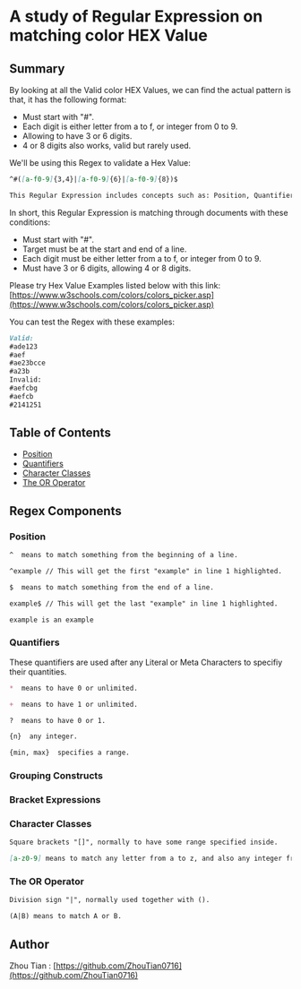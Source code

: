 # A study of Regular Expression on matching color HEX Value

## Summary

By looking at all the Valid color HEX Values, we can find the actual pattern is that, it has the following format:
* Must start with "#".
* Each digit is either letter from a to f, or integer from 0 to 9.
* Allowing to have 3 or 6 digits.
* 4 or 8 digits also works, valid but rarely used.

We'll be using this Regex to validate a Hex Value:
```md
^#([a-f0-9]{3,4}|[a-f0-9]{6}|[a-f0-9]{8})$

This Regular Expression includes concepts such as: Position, Quantifiers, Character Classes and The OR Operator. Please see seperate explaination for those concepts below.
```
In short, this Regular Expression is matching through documents with these conditions:
* Must start with "#".
* Target must be at the start and end of a line.
* Each digit must be either letter from a to f, or integer from 0 to 9.
* Must have 3 or 6 digits, allowing 4 or 8 digits.


Please try Hex Value Examples listed below with this link: [https://www.w3schools.com/colors/colors_picker.asp](https://www.w3schools.com/colors/colors_picker.asp)

You can test the Regex with these examples:
```md
Valid:
#ade123
#aef
#ae23bcce
#a23b
Invalid:
#aefcbg
#aefcb
#2141251
```
## Table of Contents
- [Position](#position)
- [Quantifiers](#quantifiers)
- [Character Classes](#character-classes)
- [The OR Operator](#the-or-operator)
## Regex Components
### Position

```md
^  means to match something from the beginning of a line.

^example // This will get the first "example" in line 1 highlighted.

$  means to match something from the end of a line.

example$ // This will get the last "example" in line 1 highlighted.
```
```md
example is an example
```
  
### Quantifiers
These quantifiers are used after any Literal or Meta Characters to specifiy their quantities.

```md
*  means to have 0 or unlimited.

+  means to have 1 or unlimited.

?  means to have 0 or 1.

{n}  any integer.

{min, max}  specifies a range.
```

### Grouping Constructs

### Bracket Expressions

### Character Classes
```md
Square brackets "[]", normally to have some range specified inside.

[a-z0-9] means to match any letter from a to z, and also any integer from 0 to 9.
```
### The OR Operator
```md
Division sign "|", normally used together with ().

(A|B) means to match A or B.
```
## Author

Zhou Tian : [https://github.com/ZhouTian0716](https://github.com/ZhouTian0716)
